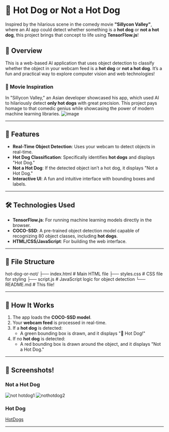 # 🌭 Hot Dog or Not a Hot Dog

Inspired by the hilarious scene in the comedy movie **"Sillycon Valley"**, where an AI app could detect whether something is a **hot dog** or **not a hot dog**, this project brings that concept to life using **TensorFlow.js**!

## 📖 Overview
This is a web-based AI application that uses object detection to classify whether the object in your webcam feed is a **hot dog** or **not a hot dog**. It’s a fun and practical way to explore computer vision and web technologies!

### 🎥 Movie Inspiration
In "Sillycon Valley," an Asian developer showcased his app, which used AI to hilariously detect **only hot dogs** with great precision. This project pays homage to that comedic genius while showcasing the power of modern machine learning libraries.
![image](https://github.com/user-attachments/assets/6d5e02d7-8519-4d07-ab75-a7e0ee3da595)

---

## 🚀 Features
- **Real-Time Object Detection**: Uses your webcam to detect objects in real-time.
- **Hot Dog Classification**: Specifically identifies **hot dogs** and displays "Hot Dog."
- **Not a Hot Dog**: If the detected object isn’t a hot dog, it displays "Not a Hot Dog."
- **Interactive UI**: A fun and intuitive interface with bounding boxes and labels.

---

## 🛠️ Technologies Used
- **TensorFlow.js**: For running machine learning models directly in the browser.
- **COCO-SSD**: A pre-trained object detection model capable of recognizing 80 object classes, including **hot dogs**.
- **HTML/CSS/JavaScript**: For building the web interface.

---

## 📂 File Structure
hot-dog-or-not/ ├── index.html # Main HTML file ├── styles.css # CSS file for styling ├── script.js # JavaScript logic for object detection └── README.md # This file!


---

## 🌟 How It Works
1. The app loads the **COCO-SSD model**.
2. Your **webcam feed** is processed in real-time.
3. If a **hot dog** is detected:
   - A green bounding box is drawn, and it displays "🌭 Hot Dog!"
4. If no **hot dog** is detected:
   - A red bounding box is drawn around the object, and it displays "Not a Hot Dog."

---

## 📸 Screenshots!
### Not a Hot Dog 
![not hotdog1](https://github.com/user-attachments/assets/dc38b96c-c5b8-4427-b830-25399412dccb)
![nothotdog2](https://github.com/user-attachments/assets/d3a70d08-9640-4153-9391-0cff8b1cc20c)


### Hot Dog
[HotDogs](https://github.com/user-attachments/assets/bf42fcd2-5d35-4405-a497-bf9dccd03e61)


---
